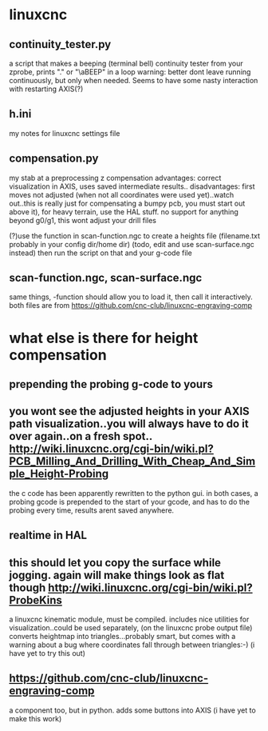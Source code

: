 linuxcnc
=========

continuity_tester.py
---
a script that makes a beeping (terminal bell) continuity tester from your zprobe, prints "." or "\aBEEP" in a loop
warning: better dont leave running continuously, but only when needed. Seems to have some nasty interaction with restarting AXIS(?)

h.ini
---
my notes for linuxcnc settings file


compensation.py
---
my stab at a preprocessing z compensation
advantages: correct visualization in AXIS, uses saved intermediate results..
disadvantages: first moves not adjusted (when not all coordinates were used yet)..watch out..this is really just for compensating a bumpy pcb,
you must start out above it), for heavy terrain, use the HAL stuff. no support for anything beyond g0/g1, this wont adjust your drill files

(?)use the function in scan-function.ngc to create a heights file (filename.txt probably in your config dir/home dir) (todo, edit and use scan-surface.ngc instead)
then run the script on that and your g-code file

scan-function.ngc, scan-surface.ngc
---
same things, -function should allow you to load it, then call it interactively.
both files are from https://github.com/cnc-club/linuxcnc-engraving-comp


what else is there for height compensation
===
prepending the probing g-code to yours
---
you wont see the adjusted heights in your AXIS path visualization..you will always have to do it over again..on a fresh spot..
http://wiki.linuxcnc.org/cgi-bin/wiki.pl?PCB_Milling_And_Drilling_With_Cheap_And_Simple_Height-Probing
-
the c code has been apparently rewritten to the python gui.
in both cases, a probing gcode is prepended to the start of your gcode, and has to do the probing every time, results arent saved anywhere.

realtime in HAL
---
this should let you copy the surface while jogging. again will make things look as flat though
http://wiki.linuxcnc.org/cgi-bin/wiki.pl?ProbeKins
-
a linuxcnc kinematic module, must be compiled. includes nice utilities for visualization..could be used separately, (on the linuxcnc probe output file)
converts heightmap into triangles...probably smart, but comes with a warning about a bug where coordinates fall through between triangles:-)
(i have yet to try this out)

https://github.com/cnc-club/linuxcnc-engraving-comp
-
a component too, but in python. adds some buttons into AXIS
(i have yet to make this work)



